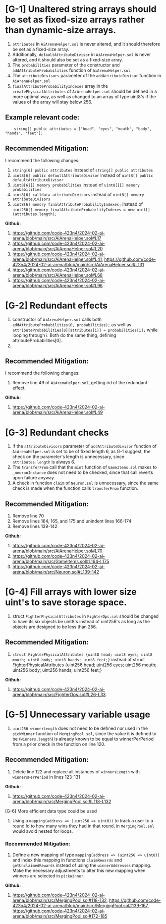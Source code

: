 # [G-1] Unaltered string arrays should be set as fixed-size arrays rather than dynamic-size arrays.

1. `attributes` in `AiArenaHelper.sol` is never altered, and it should therefore be set as a fixed-size array. 
2. Additionally, `defaultAttributeDivisor` in `AiArenaHelper.sol` is never altered, and it should also be set as a fixed-size array.
3. The `probabilities` parameter of the constructor and `addAttributeProbabilities` function of `AiArenaHelper.sol`
4. The `attributeDivisors` parameter of the `addAttributeDivisor` function in `AiArenaHelper.sol`
5. `finalAttributeProbabilityIndexes` array in the `createPhysicalAttributes` of `AiArenaHelper.sol` should be defined in a more optimal way, as well as changed to an array of type uint8's if the values of the array will stay below 256.

## Example relevant code:
```solidity
    string[] public attributes = ["head", "eyes", "mouth", "body", "hands", "feet"];
```

## Recommended Mitigation: 
I recommend the following changes:

1. `string[6] public attributes` instead of `string[] public attributes`
2. `uint8[6] public defaultAttributeDivisor` instead of `uint8[] public defaultAttributeDivisor`
3. `uint8[6][] memory probabilities` instead of `uint8[][] memory probabilities`
4. `uint8[6] calldata attributeDivisors` instead of `uint8[] memory attributeDivisors`
5. `uint8[6] memory finalAttributeProbabilityIndexes;` instead of `uint256[] memory finalAttributeProbabilityIndexes = new uint[](attributes.length);`

**Github:** 
1. https://github.com/code-423n4/2024-02-ai-arena/blob/main/src/AiArenaHelper.sol#L17
2. https://github.com/code-423n4/2024-02-ai-arena/blob/main/src/AiArenaHelper.sol#L20
3. https://github.com/code-423n4/2024-02-ai-arena/blob/main/src/AiArenaHelper.sol#L41, https://github.com/code-423n4/2024-02-ai-arena/blob/main/src/AiArenaHelper.sol#L131
4. https://github.com/code-423n4/2024-02-ai-arena/blob/main/src/AiArenaHelper.sol#L68
5. https://github.com/code-423n4/2024-02-ai-arena/blob/main/src/AiArenaHelper.sol#L96


# [G-2] Redundant effects

1. constructor of `AiArenaHelper.sol` calls both `addAttributeProbabilities(0, probabilities);` as well as `attributeProbabilities[0][attributes[i]] = probabilities[i];` while looping through i. Both do the same thing, defining attributeProbabilities[0].
2. 

## Recommended Mitigation:
I recommend the following changes:

1. Remove line 49 of `AiArenaHelper.sol`, getting rid of the redundant effect.


**Github:** 
1. https://github.com/code-423n4/2024-02-ai-arena/blob/main/src/AiArenaHelper.sol#L49




# [G-3] Redundant checks

1. If the `attributeDivisors` parameter of `addAttributeDivisor` function of `AiArenaHelper.sol` is set to be of fixed length 6, as G-1 suggest, the check on the parameter's length is unnecessary, since `attributes.length` is always 6.
2. The `transferFrom` call that the `mint` function of `GameItems.sol` makes to `_neuronInstance` does not need to be checked, since that call reverts upon failure anyway.
3. A check in function `claim` of `Neuron.sol` is unnecessary, since the same check is made when the function calls `transferFrom` function.

## Recommended Mitigation:

1. Remove line 70
2. Remove lines 164, 165, and 175 and unindent lines 166-174
3. Remove lines 139-142

**Github:** 
1. https://github.com/code-423n4/2024-02-ai-arena/blob/main/src/AiArenaHelper.sol#L70
2. https://github.com/code-423n4/2024-02-ai-arena/blob/main/src/GameItems.sol#L164-L175
3. https://github.com/code-423n4/2024-02-ai-arena/blob/main/src/Neuron.sol#L139-142





# [G-4] Fill arrays with lower size uint's to save storage space.

1. struct `FighterPhysicalAttributes` in `FighterOps.sol` should be changed to have its six objects be uint8's instead of uint256's as long as the objects are designed to be less than 256.

## Recommended Mitigation:

1. `struct FighterPhysicalAttributes {uint8 head; uint8 eyes; uint8 mouth; uint8 body; uint8 hands; uint8 feet;}` instead of struct FighterPhysicalAttributes {uint256 head; uint256 eyes; uint256 mouth; uint256 body; uint256 hands; uint256 feet;}


**Github:** 
1. https://github.com/code-423n4/2024-02-ai-arena/blob/main/src/FighterOps.sol#L26-L33




# [G-5] Unnecessary variable usage

1. `uint256 winnerLength` does not need to be defined nor used in the `pickWinner` function of `MergingPool.sol`, since the value it is defined to be (`winners.length`) is already known to be equal to winnerPerPeriod from a prior check in the function on line 120. 

## Recommended Mitigation:
1. Delete line 122 and replace all instances of `winnersLength` with `winnersPerPeriod` in lines 123-131

**Github:** 

1. https://github.com/code-423n4/2024-02-ai-arena/blob/main/src/MergingPool.sol#L118-L132



[G-6] More efficient data type could be used

1. Using a `mapping(address => (uint256 => uint8))` to track a user to a round Id to how many wins they had in that round, in `MergingPool.sol` would avoid nested for loops.

### Recommended Mitigation:
1. Define a new mapping of type `mapping(address => (uint256 => uint8))` and index this mapping in functions `claimRewards` and `getUnclaimedRewards` instead of using the `winnerAddresses` mapping. Make the necessary adjustments to alter this new mapping when winners are selected in `pickWinner`.

**Github:** 
1. https://github.com/code-423n4/2024-02-ai-arena/blob/main/src/MergingPool.sol#118-132, https://github.com/code-423n4/2024-02-ai-arena/blob/main/src/MergingPool.sol#139-167, https://github.com/code-423n4/2024-02-ai-arena/blob/main/src/MergingPool.sol#172-185